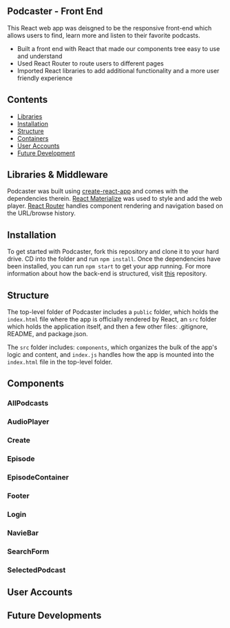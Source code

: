 ## Podcaster - Front End

This React web app was deisgned to be the responsive front-end which allows users to find, learn more and listen to their favorite podcasts.  
  + Built a front end with React that made our components tree easy to use and understand 
  + Used React Router to route users to different pages 
  + Imported React libraries to add additional functionality and a more user friendly experience

## Contents

- [Libraries](#libraries)
- [Installation](#installation)
- [Structure](#structure)
- [Containers](#containers)
- [User Accounts](#user-accounts)
- [Future Development](#future-development)

## Libraries & Middleware

Podcaster was built using [create-react-app](https://github.com/facebook/create-react-app) and comes with the dependencies therein. [React Materialize](https://github.com/react-materialize/react-materialize) was used to style and add the web player. [React Router](https://github.com/ReactTraining/react-router) handles component rendering and navigation based on the URL/browse history.

## Installation 

To get started with Podcaster, fork this repository and clone it to your hard drive. CD into the folder and run ```npm install```. Once the dependencies have been installed, you can run ```npm start``` to get your app running. For more information about how the back-end is structured, visit [this](https://github.com/d-collins2/Podcaster-Backend) repository.

## Structure

The top-level folder of Podcaster includes a `public` folder, which holds the `index.html` file where the app is officially rendered by React, an `src` folder which holds the application itself, and then a few other files: .gitignore, README, and package.json. 

The `src` folder includes: `components`, which organizes the bulk of the app's logic and content, and `index.js` handles how the app is mounted into the `index.html` file in the top-level folder. 

## Components

### AllPodcasts


### AudioPlayer

### Create 

### Episode 

### EpisodeContainer 

### Footer 

### Login 

### NavieBar 

### SearchForm 

### SelectedPodcast 

## User Accounts 


## Future Developments 

